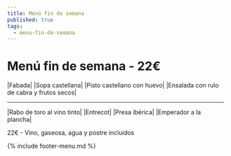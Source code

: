 ```yaml
---
title: Menú fin de semana
published: true
tags:
  - menu-fin-de-semana
---
```


# Menú fin de semana - 22€

|Fabada|
|Sopa castellana|
|Pisto castellano con huevo|
|Ensalada con rulo de cabra y frutos secos|

------

|Rabo de toro al vino tinto|
|Entrecot|
|Presa ibérica|
|Emperador a la plancha|

22€ - Vino, gaseosa, agua y postre incluidos

{% include footer-menu.md %}
